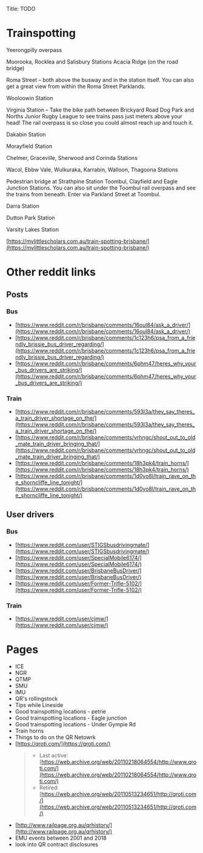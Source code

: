 Title: TODO

# Trainspotting

Yeerongpilly overpass

Moorooka, Rocklea and Salisbury Stations
Acacia Ridge (on the road bridge)

Roma Street – both above the busway and in the station itself. You can also get a great view from within the Roma Street Parklands.

Wooloowin Station

Virginia Station – Take the bike path between Brickyard Road Dog Park and Norths Junior Rugby League to see trains pass just meters above your head! The rail overpass is so close you could almost reach up and touch it.

Dakabin Station

Morayfield Station

Chelmer, Graceville, Sherwood and Corinda Stations

Wacol, Ebbw Vale, Wulkuraka, Karrabin, Walloon, Thagoona Stations

Pedestrian bridge at Strathpine Station
Toombul, Clayfield and Eagle Junction Stations. You can also sit under the Toombul rail overpass and see the trains from beneath. Enter via Parkland Street at Toombul.

Darra Station

Dutton Park Station

Varsity Lakes Station

[https://mylittlescholars.com.au/train-spotting-brisbane/](https://mylittlescholars.com.au/train-spotting-brisbane/)

# Other reddit links

## Posts

### Bus

- [https://www.reddit.com/r/brisbane/comments/16oul84/ask_a_driver/](https://www.reddit.com/r/brisbane/comments/16oul84/ask_a_driver/)
- [https://www.reddit.com/r/brisbane/comments/1c123h6/psa_from_a_friendly_brissie_bus_driver_regarding/](https://www.reddit.com/r/brisbane/comments/1c123h6/psa_from_a_friendly_brissie_bus_driver_regarding/)
- [https://www.reddit.com/r/brisbane/comments/6phm47/heres_why_your_bus_drivers_are_striking/](https://www.reddit.com/r/brisbane/comments/6phm47/heres_why_your_bus_drivers_are_striking/)

### Train

- [https://www.reddit.com/r/brisbane/comments/593l3a/they_say_theres_a_train_driver_shortage_on_the/](https://www.reddit.com/r/brisbane/comments/593l3a/they_say_theres_a_train_driver_shortage_on_the/)
- [https://www.reddit.com/r/brisbane/comments/vrhngc/shout_out_to_old_mate_train_driver_bringing_that/](https://www.reddit.com/r/brisbane/comments/vrhngc/shout_out_to_old_mate_train_driver_bringing_that/)
- [https://www.reddit.com/r/brisbane/comments/18h3pk4/train_horns/](https://www.reddit.com/r/brisbane/comments/18h3pk4/train_horns/)
- [https://www.reddit.com/r/brisbane/comments/1d0yo8l/train_rave_on_the_shorncliffe_line_tonight/](https://www.reddit.com/r/brisbane/comments/1d0yo8l/train_rave_on_the_shorncliffe_line_tonight/)

## User drivers

### Bus

- [https://www.reddit.com/user/STIGSbusdrivingmate/](https://www.reddit.com/user/STIGSbusdrivingmate/)
- [https://www.reddit.com/user/SpecialMobile6174/](https://www.reddit.com/user/SpecialMobile6174/)
- [https://www.reddit.com/user/BrisbaneBusDriver/](https://www.reddit.com/user/BrisbaneBusDriver/)
- [https://www.reddit.com/user/Former-Trifle-5102/](https://www.reddit.com/user/Former-Trifle-5102/)

### Train

- [https://www.reddit.com/user/cjmw/](https://www.reddit.com/user/cjmw/)

# Pages

- ICE
- NGR
- QTMP
- SMU
- IMU
- QR's rollingstock
- Tips while Lineside
- Good trainspotting locations - petrie
- Good trainspotting locations - Eagle junction
- Good trainspotting locations - Under Gympie Rd
- Train horns
- Things to do on the QR Netowrk
- [https://qroti.com/](https://qroti.com/)
  > - Last active: [https://web.archive.org/web/20110218064554/http://www.qroti.com/](https://web.archive.org/web/20110218064554/http://www.qroti.com/)
  > - Retired: [https://web.archive.org/web/20110513234651/http://qroti.com/](https://web.archive.org/web/20110513234651/http://qroti.com/)
- [http://www.railpage.org.au/qrhistory/](http://www.railpage.org.au/qrhistory/)
- EMU events between 2001 and 2018
- look into QR contract disclosures